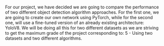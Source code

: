  For our project, we have decided we are going to compare the performance of two different object detection algorithm approaches.
 For the first one, we are going to create our own network using PyTorch, while for the second one, will use a fine-tuned version of an already existing architecture: YoloV8.
 We will be doing all this for two different datasets as we are striving to get the maximum grade of the project corresponding to: 5 - Using two datasets and two different algorithms.
